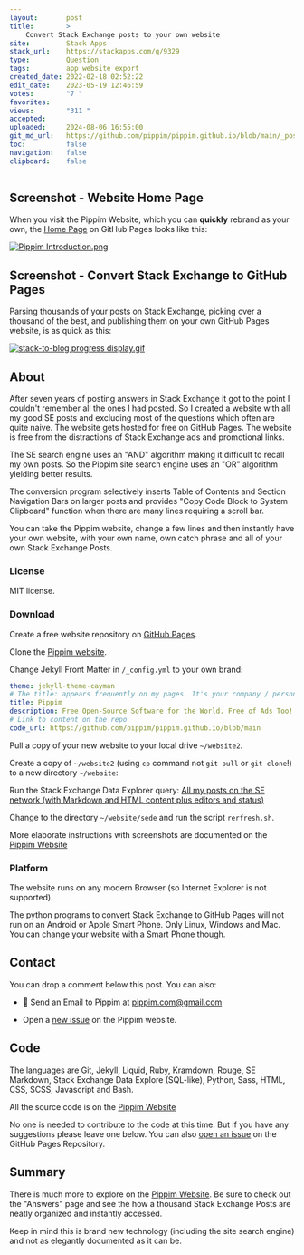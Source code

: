 ```yaml
---
layout:       post
title:        >
    Convert Stack Exchange posts to your own website
site:         Stack Apps
stack_url:    https://stackapps.com/q/9329
type:         Question
tags:         app website export
created_date: 2022-02-18 02:52:22
edit_date:    2023-05-19 12:46:59
votes:        "7 "
favorites:    
views:        "311 "
accepted:     
uploaded:     2024-08-06 16:55:00
git_md_url:   https://github.com/pippim/pippim.github.io/blob/main/_posts/2022/2022-02-18-Convert-Stack-Exchange-posts-to-your-own-website.md
toc:          false
navigation:   false
clipboard:    false
---
```


<!-- thumbnail: [https://example.com/some-image.pn](https://example.com/some-image.pn)g -->
<!-- version: 1.0 -->
<!-- tag: a-tag-on-the-post -->
<!-- excerpt: Up to 200 characters of excerpt -->

## Screenshot - Website Home Page

When you visit the Pippim Website, which you can **quickly** rebrand as your own, the [Home Page](https://pippim.github.io/index.html#) on GitHub Pages looks like this:

[![Pippim Introduction.png][1]][1]


## Screenshot - Convert Stack Exchange to GitHub Pages

Parsing thousands of your posts on Stack Exchange, picking over a thousand of the best, and publishing them on your own GitHub Pages website, is as quick as this:

[![stack-to-blog progress display.gif][2]][2]

## About

After seven years of posting answers in Stack Exchange it got to the point I couldn't remember all the ones I had posted. So I created a website with all my good SE posts and excluding most of the questions which often are quite naive. The website gets hosted for free on GitHub Pages. The website is free from the distractions of Stack Exchange ads and promotional links.

The SE search engine uses an "AND" algorithm making it difficult to recall my own posts. So the Pippim site search engine uses an "OR" algorithm yielding better results.

The conversion program selectively inserts Table of Contents and Section Navigation Bars on larger posts and provides "Copy Code Block to System Clipboard" function when there are many lines requiring a scroll bar.

You can take the Pippim website, change a few lines and then instantly have your own website, with your own name, own catch phrase and all of your own Stack Exchange Posts.

### License

MIT license.

### Download

Create a free website repository on [GitHub Pages](https://docs.github.com/en/pages/quickstart).

Clone the [Pippim website](https://github.com/pippim/pippim.github.io).

Change Jekyll Front Matter in `/_config.yml` to your own brand:

``` yaml
theme: jekyll-theme-cayman
# The title: appears frequently on my pages. It's your company / personal name
title: Pippim
description: Free Open-Source Software for the World. Free of Ads Too!
# Link to content on the repo
code_url: https://github.com/pippim/pippim.github.io/blob/main
```

Pull a copy of your new website to your local drive `~/website2`.

Create a copy of `~/website2` (using `cp` command not `git pull` or `git clone`!) to a new directory `~/website`:

Run the Stack Exchange Data Explorer query: [All my posts on the SE network (with Markdown and HTML content plus editors and status)](https://data.stackexchange.com/stackoverflow/query/1529864/all-my-posts-on-the-se-network-with-markdown-and-html-content-plus-editors-and-s)

Change to the directory `~/website/sede` and run the script `rerfresh.sh`.

More elaborate instructions with screenshots are documented on the [Pippim Website](https://pippim.github.io/programs/stack.html)

### Platform

The website runs on any modern Browser (so Internet Explorer is not supported). 

The python programs to convert Stack Exchange to GitHub Pages will not run on an Android or Apple Smart Phone. Only Linux, Windows and Mac. You can change your website with a Smart Phone though.

## Contact

You can drop a comment below this post. You can also:

- 📧 Send an Email to Pippim at pippim.com@gmail.com

- Open a [new issue](https://github.com/pippim/pippim.github.io/issues) on the Pippim website.


## Code

The languages are Git, Jekyll, Liquid, Ruby, Kramdown, Rouge, SE Markdown, Stack Exchange Data Explore (SQL-like), Python, Sass, HTML, CSS, SCSS, Javascript and Bash.

All the source code is on the [Pippim Website](https://github.com/pippim/pippim.github.io)

No one is needed to contribute to the code at this time. But if you have any suggestions please leave one below. You can also [open an issue](https://github.com/pippim/pippim.github.io/issues) on the GitHub Pages Repository.


## Summary

There is much more to explore on the [Pippim Website](https://pippim.github.io/index.html). Be sure to check out the "Answers" page and see the how a thousand Stack Exchange Posts are neatly organized and instantly accessed.

Keep in mind this is brand new technology (including the site search engine) and not as elegantly documented as it can be.

  [1]: https://i.sstatic.net/HFx4r.png
  [2]: https://i.sstatic.net/2FmfX.gif
